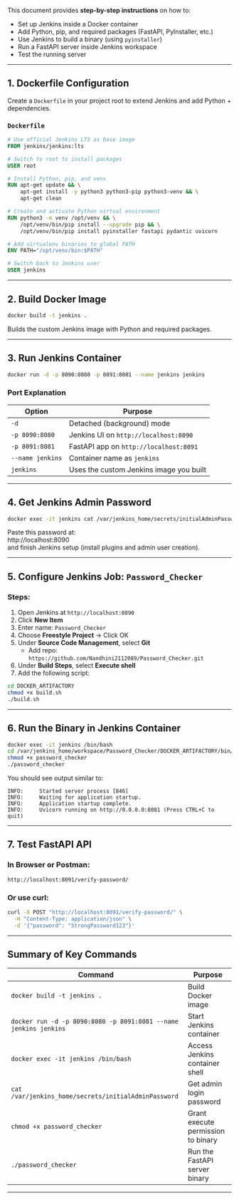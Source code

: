 
This document provides **step-by-step instructions** on how to:

- Set up Jenkins inside a Docker container  
- Add Python, pip, and required packages (FastAPI, PyInstaller, etc.)  
- Use Jenkins to build a binary (using `pyinstaller`)  
- Run a FastAPI server inside Jenkins workspace  
- Test the running server 

---

## 1. Dockerfile Configuration

Create a `Dockerfile` in your project root to extend Jenkins and add Python + dependencies.

### `Dockerfile`

```Dockerfile
# Use official Jenkins LTS as base image
FROM jenkins/jenkins:lts

# Switch to root to install packages
USER root

# Install Python, pip, and venv
RUN apt-get update && \
    apt-get install -y python3 python3-pip python3-venv && \
    apt-get clean

# Create and activate Python virtual environment
RUN python3 -m venv /opt/venv && \
    /opt/venv/bin/pip install --upgrade pip && \
    /opt/venv/bin/pip install pyinstaller fastapi pydantic uvicorn

# Add virtualenv binaries to global PATH
ENV PATH="/opt/venv/bin:$PATH"

# Switch back to Jenkins user
USER jenkins
```

---

## 2. Build Docker Image

```bash
docker build -t jenkins .
```

Builds the custom Jenkins image with Python and required packages.

---

## 3. Run Jenkins Container

```bash
docker run -d -p 8090:8080 -p 8091:8081 --name jenkins jenkins
```

### Port Explanation

| Option           | Purpose                                               |
| ---------------- | ----------------------------------------------------- |
| `-d`             | Detached (background) mode                            |
| `-p 8090:8080`   | Jenkins UI on `http://localhost:8090`                 |
| `-p 8091:8081`   | FastAPI app on `http://localhost:8091`                |
| `--name jenkins` | Container name as `jenkins`                           |
| `jenkins`        | Uses the custom Jenkins image you built               |

---

## 4. Get Jenkins Admin Password

```bash
docker exec -it jenkins cat /var/jenkins_home/secrets/initialAdminPassword
```

Paste this password at:  
http://localhost:8090  
and finish Jenkins setup (install plugins and admin user creation).

---

## 5. Configure Jenkins Job: `Password_Checker`

### Steps:

1. Open Jenkins at `http://localhost:8090`
2. Click **New Item**
3. Enter name: `Password_Checker`
4. Choose **Freestyle Project** → Click OK
5. Under **Source Code Management**, select **Git**
   - Add repo: `https://github.com/Nandhini2112089/Password_Checker.git`
6. Under **Build Steps**, select **Execute shell**
7. Add the following script:

```bash
cd DOCKER_ARTIFACTORY
chmod +x build.sh
./build.sh
```

---

## 6. Run the Binary in Jenkins Container

```bash
docker exec -it jenkins /bin/bash
cd /var/jenkins_home/workspace/Password_Checker/DOCKER_ARTIFACTORY/bin/password_checker
chmod +x password_checker
./password_checker
```

You should see output similar to:

```text
INFO:     Started server process [846]
INFO:     Waiting for application startup.
INFO:     Application startup complete.
INFO:     Uvicorn running on http://0.0.0.0:8081 (Press CTRL+C to quit)
```

---

## 7. Test FastAPI API

### In Browser or Postman:

```
http://localhost:8091/verify-password/
```

### Or use curl:

```bash
curl -X POST "http://localhost:8091/verify-password/" \
  -H "Content-Type: application/json" \
  -d '{"password": "StrongPassword123"}'
```

---

## Summary of Key Commands

| Command                                                          | Purpose                                 |
| ---------------------------------------------------------------- | --------------------------------------- |
| `docker build -t jenkins .`                                      | Build Docker image                      |
| `docker run -d -p 8090:8080 -p 8091:8081 --name jenkins jenkins` | Start Jenkins container                 |
| `docker exec -it jenkins /bin/bash`                              | Access Jenkins container shell          |
| `cat /var/jenkins_home/secrets/initialAdminPassword`             | Get admin login password                |
| `chmod +x password_checker`                                      | Grant execute permission to binary      |
| `./password_checker`                                             | Run the FastAPI server binary           |

---
